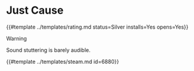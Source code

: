 # Just Cause
<!-- script:Aliases [] -->

{{#template ../templates/rating.md status=Silver installs=Yes opens=Yes}}

> [!WARNING]
> Sound stuttering is barely audible.

{{#template ../templates/steam.md id=6880}}
